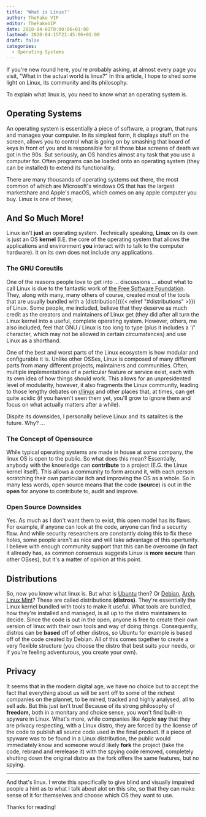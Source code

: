 ```yaml
---
title: 'What is Linux?'
author: TheFake VIP
editor: TheFakeVIP
date: 2018-04-01T0:00:06+01:00
lastmod: 2020-04-15T21:45:06+01:00
draft: false
categories:
  - Operating Systems
---
```


If you're new round here, you're probably asking, at almost every page
you visit, "What in the actual world is linux?" In this article, I hope
to shed some light on Linux, its community and its philosophy.

<!--more-->

To explain what linux is, you need to know what an operating system is.

## Operating Systems

An operating system is essentially a piece of software, a program, that
runs and manages your computer. In its simplest form, it displays stuff
on the screen, allows you to control what is going on by smashing that
board of keys in front of you and is responsible for all those blue
screens of death we got in the 90s. But seriously, an OS handles
almost any task that you use a computer for. Often programs can be
loaded onto an operating system (they can be installed) to extend its
functionality.

There are many thousands of operating systems out there, the most common
of which are Microsoft's windows OS that has the largest marketshare and
Apple's macOS, which comes on any apple computer you buy. Linux is one
of these;

## And So Much More!

Linux isn't **just** an operating system. Technically speaking,
**Linux** on its own is just an OS **kernel** (I.E. the core
of the operating system that allows the applications and environment
**you** interact with to talk to the computer hardware). It on its own
does not include any applications.

### The GNU Coreutils

One of the reasons people love to get into ... discussions ... about
what to call Linux is due to the fantastic work of [the Free Software
Foundation](https://fsf.org). They, along with many, many others of
course, created most of the tools that are usually bundled with a
[distribution]({{< relref "#distributions" >}}) of Linux. Some
people, me included, believe that they deserve as much credit as the
creators and maintainers of Linux get (they did after all turn the Linux
kernel into a useful, complete operating system. However, others, me
also included, feel that GNU / Linux is too long to type (plus it
includes a '/' character, which may not be allowed in certain
circumstances) and use Linux as a shorthand.

One of the best and worst parts of the Linux ecosystem is how modular
and configurable it is. Unlike other OSSes, Linux is composed of many
different parts from many different projects, maintainers and
communities. Often, multiple implementations of a particular feature or
service exist, each with its own idea of how things should work. This
allows for an unpresidented level of modularity, however, it also
fragments the Linux community, leading to those lengthy debates on
[r/linux](https://reddit.com/r/linux) and other places that, at times,
can get quite acidic (if you haven't seen them yet, you'll grow to
ignore them and focus on what actually matters after a while).

Dispite its downsides, I personally believe Linux and its satalites is
the future. Why? ...

### The Concept of Opensource

While typical operating systems are made in house at some company, the
linux OS is open to the public. So what does this mean? Essentially,
anybody with the knowledge can **contribute** to a project (E.G. the
Linux kernel itself). This allows a community to form around it, with
each person scratching their own particular itch and improving the OS as
a whole. So in many less words, open source means that the code
(**source**) is out in the **open** for anyone to contribute to, audit
and improve.

### Open Source Downsides

Yes. As much as I don't want them to exist, this open model has its
flaws. For example, if anyone can look at the code, anyone can find a
security flaw. And while security researchers are constantly doing this
to fix these holes, some people aren't as nice and will take advantage
of this opertunity. I believe with enough community support that this
can be overcome (in fact it allready has, as common consensus suggests
Linux is **more secure** than other OSses), but it's a matter of opinion
at this point.

## Distributions

So, now you know what linux is. But what is [Ubuntu](https://ubuntu.com)
then? Or [Debian](https://debian.org), [Arch](https://archlinux.org),
[Linux Mint](https://linuxmint.com)? These are called distributions
**(distros)**. They're essentially the Linux kernel bundled with tools
to make it useful. What tools are bundled, how they're installed and
managed, is all up to the distro maintainers to decide. Since the code
is out in the open, anyone is free to create their own version of linux
with their own tools and way of doing things. Consequently, distros can
be **based** off of other distros, so Ubuntu for example is based off of
the code created by Debian. All of this comes together to create a very
flexible structure (you choose the distro that best suits your needs, or
if you're feeling adventurous, you create your own).

## Privacy

It seems that in the modern digital age, we have no choice but to accept
the fact that everything about us will be sent off to some of the
richest companies on the plannet, to be mined, tracked and highly
analysed, all to sell ads. But this just isn't true! Because of its
strong philosophy of **freedom,** both in a monitary and choice sense,
you won't find built-in spyware in Linux. What's more, while companies
like Apple **say** that they are privacy respecting, with a Linux distro,
they are forced by the license of the code to publish all source code
used in the final product. If a piece of spyware was to be found in a
Linux distribution, the public would immediately know and someone would
likely **fork** the project (take the code, rebrand and rerelease it)
with the spying code removed, completely shutting down the original
distro as the fork offers the same features, but no spying.

---

And that's linux. I wrote this specifically to give blind and visually
impaired people a hint as to what I talk about alot on this site, so that
they can make sense of it for themselves and choose which OS they want
to use.

Thanks for reading!
